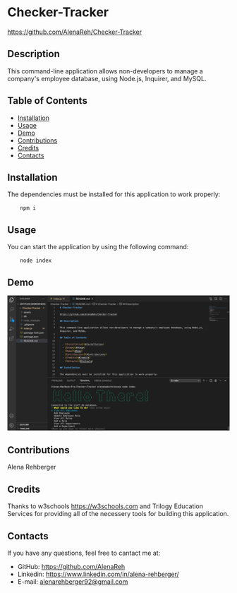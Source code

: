 # Checker-Tracker

https://github.com/AlenaReh/Checker-Tracker

## Description 

This command-line application allows non-developers to manage a company's employee database, using Node.js, Inquirer, and MySQL.

## Table of Contents

  - [Installation](#Installation)
  - [Usage](#Usage)
  - [Demo](#Demo)
  - [Contributions](#Contributions)
  - [Credits](#Credits)
  - [Contacts](#Contacts)
  
## Installation 

The dependencies must be installed for this application to work properly: 

        npm i

## Usage

You can start the application by using the following command:

        node index


## Demo 

  
  ![demo_still](assets/demo.png)


## Contributions
Alena Rehberger

## Credits
Thanks to w3schools https://w3schools.com and Trilogy Education Services for providing all of the necessery tools for building this application.

## Contacts
If you have any questions, feel free to cantact me at: 
  * GitHub: https://github.com/AlenaReh
  * Linkedin: https://www.linkedin.com/in/alena-rehberger/
  * E-mail: alenarehberger92@gmail.com